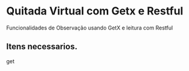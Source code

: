 # Quitada Virtual com Getx e Restful
Funcionalidades de Observação usando GetX e leitura com Restful

## Itens necessarios.

get 
